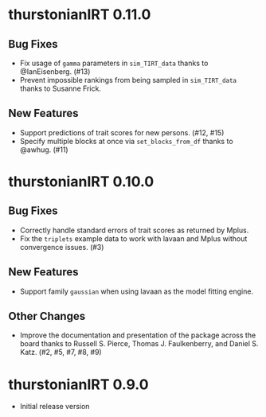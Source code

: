 # thurstonianIRT 0.11.0

## Bug Fixes

* Fix usage of `gamma` parameters in `sim_TIRT_data`
thanks to @IanEisenberg. (#13)
* Prevent impossible rankings from being sampled in 
`sim_TIRT_data` thanks to Susanne Frick.

## New Features

* Support predictions of trait scores for new persons. (#12, #15)
* Specify multiple blocks at once via `set_blocks_from_df`
thanks to @awhug. (#11)


# thurstonianIRT 0.10.0

## Bug Fixes

* Correctly handle standard errors of trait scores as returned by Mplus.
* Fix the `triplets` example data to work with lavaan and Mplus without
convergence issues. (#3)

## New Features

* Support family `gaussian` when using lavaan as the model fitting engine.

## Other Changes

* Improve the documentation and presentation of the package across the board 
thanks to Russell S. Pierce, Thomas J. Faulkenberry, and Daniel S. Katz.
(#2, #5, #7, #8, #9)


# thurstonianIRT 0.9.0
  
* Initial release version
